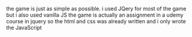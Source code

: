 the game is just as simple as possible.
i used JQery for most of the game but i also used vanilla JS
the game is actually an assignment in a udemy course in jquery so the html and css was already written and i only wrote the JavaScript
